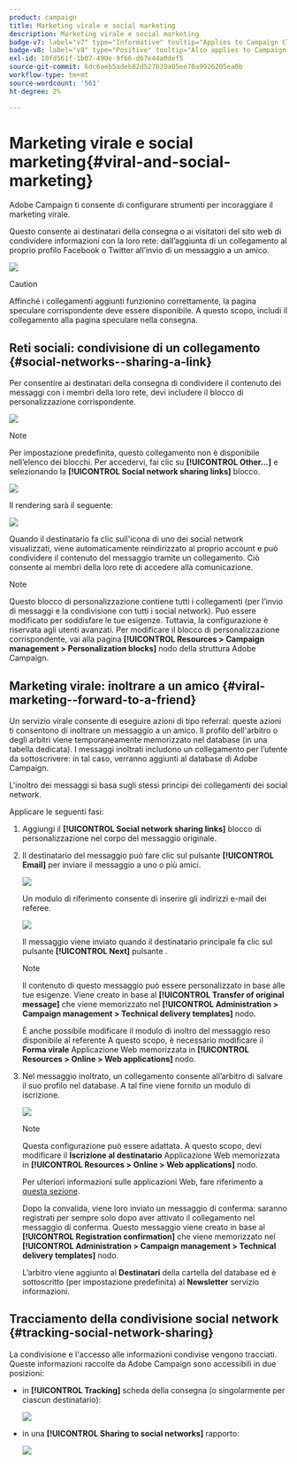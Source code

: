 ```yaml
---
product: campaign
title: Marketing virale e social marketing
description: Marketing virale e social marketing
badge-v7: label="v7" type="Informative" tooltip="Applies to Campaign Classic v7"
badge-v8: label="v8" type="Positive" tooltip="Also applies to Campaign v8"
exl-id: 10fd561f-1b07-490e-9f66-d67e44a0def5
source-git-commit: 6dc6aeb5adeb82d527b39a05ee70a9926205ea0b
workflow-type: tm+mt
source-wordcount: '561'
ht-degree: 2%

---
```


# Marketing virale e social marketing{#viral-and-social-marketing}



Adobe Campaign ti consente di configurare strumenti per incoraggiare il marketing virale.

Questo consente ai destinatari della consegna o ai visitatori del sito web di condividere informazioni con la loro rete: dall’aggiunta di un collegamento al proprio profilo Facebook o Twitter all’invio di un messaggio a un amico.

![](assets/s_ncs_user_viral_icons.png)

>[!CAUTION]
>
>Affinché i collegamenti aggiunti funzionino correttamente, la pagina speculare corrispondente deve essere disponibile. A questo scopo, includi il collegamento alla pagina speculare nella consegna.

## Reti sociali: condivisione di un collegamento {#social-networks--sharing-a-link}

Per consentire ai destinatari della consegna di condividere il contenuto dei messaggi con i membri della loro rete, devi includere il blocco di personalizzazione corrispondente.

![](assets/s_ncs_user_viral_add_link.png)

>[!NOTE]
>
>Per impostazione predefinita, questo collegamento non è disponibile nell’elenco dei blocchi. Per accedervi, fai clic su **[!UICONTROL Other...]** e selezionando la **[!UICONTROL Social network sharing links]** blocco.

![](assets/s_ncs_user_viral_add_link_via_others.png)

Il rendering sarà il seguente:

![](assets/s_ncs_user_viral_add_link_rendering.png)

Quando il destinatario fa clic sull&#39;icona di uno dei social network visualizzati, viene automaticamente reindirizzato al proprio account e può condividere il contenuto del messaggio tramite un collegamento. Ciò consente ai membri della loro rete di accedere alla comunicazione.

>[!NOTE]
>
>Questo blocco di personalizzazione contiene tutti i collegamenti (per l’invio di messaggi e la condivisione con tutti i social network). Può essere modificato per soddisfare le tue esigenze. Tuttavia, la configurazione è riservata agli utenti avanzati. Per modificare il blocco di personalizzazione corrispondente, vai alla pagina **[!UICONTROL Resources > Campaign management > Personalization blocks]** nodo della struttura Adobe Campaign.

## Marketing virale: inoltrare a un amico {#viral-marketing--forward-to-a-friend}

Un servizio virale consente di eseguire azioni di tipo referral: queste azioni ti consentono di inoltrare un messaggio a un amico. Il profilo dell&#39;arbitro o degli arbitri viene temporaneamente memorizzato nel database (in una tabella dedicata). I messaggi inoltrati includono un collegamento per l’utente da sottoscrivere: in tal caso, verranno aggiunti al database di Adobe Campaign.

L&#39;inoltro dei messaggi si basa sugli stessi principi dei collegamenti dei social network.

Applicare le seguenti fasi:

1. Aggiungi il **[!UICONTROL Social network sharing links]** blocco di personalizzazione nel corpo del messaggio originale.
1. Il destinatario del messaggio può fare clic sul pulsante **[!UICONTROL Email]** per inviare il messaggio a uno o più amici.

   ![](assets/s_ncs_user_viral_email_link.png)

   Un modulo di riferimento consente di inserire gli indirizzi e-mail dei referee.

   ![](assets/s_ncs_user_viral_email_msg.png)

   Il messaggio viene inviato quando il destinatario principale fa clic sul pulsante **[!UICONTROL Next]** pulsante .

   >[!NOTE]
   >
   >Il contenuto di questo messaggio può essere personalizzato in base alle tue esigenze. Viene creato in base al **[!UICONTROL Transfer of original message]** che viene memorizzato nel **[!UICONTROL Administration > Campaign management > Technical delivery templates]** nodo.
   >
   >È anche possibile modificare il modulo di inoltro del messaggio reso disponibile al referente A questo scopo, è necessario modificare il **Forma virale** Applicazione Web memorizzata in **[!UICONTROL Resources > Online > Web applications]** nodo.

1. Nel messaggio inoltrato, un collegamento consente all’arbitro di salvare il suo profilo nel database. A tal fine viene fornito un modulo di iscrizione.

   ![](assets/s_ncs_user_viral_create_account_form.png)

   >[!NOTE]
   >
   >Questa configurazione può essere adattata. A questo scopo, devi modificare il **Iscrizione al destinatario** Applicazione Web memorizzata in **[!UICONTROL Resources > Online > Web applications]** nodo.
   >
   >Per ulteriori informazioni sulle applicazioni Web, fare riferimento a [questa sezione](../../web/using/about-web-applications.md).

   Dopo la convalida, viene loro inviato un messaggio di conferma: saranno registrati per sempre solo dopo aver attivato il collegamento nel messaggio di conferma. Questo messaggio viene creato in base al **[!UICONTROL Registration confirmation]** che viene memorizzato nel **[!UICONTROL Administration > Campaign management > Technical delivery templates]** nodo.

   L’arbitro viene aggiunto al **Destinatari** della cartella del database ed è sottoscritto (per impostazione predefinita) al **Newsletter** servizio informazioni.

## Tracciamento della condivisione social network {#tracking-social-network-sharing}

La condivisione e l&#39;accesso alle informazioni condivise vengono tracciati. Queste informazioni raccolte da Adobe Campaign sono accessibili in due posizioni:

* in **[!UICONTROL Tracking]** scheda della consegna (o singolarmente per ciascun destinatario):

   ![](assets/s_ncs_user_network_del_tracking_tab.png)

* in una **[!UICONTROL Sharing to social networks]** rapporto:

   ![](assets/s_ncs_user_viral_report.png)
